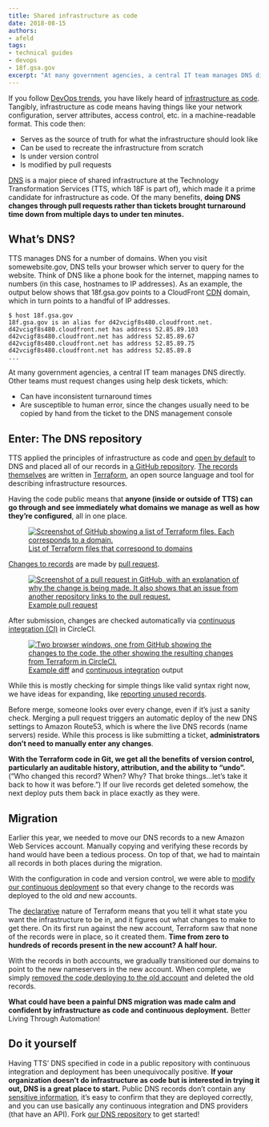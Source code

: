 ```yaml
---
title: Shared infrastructure as code
date: 2018-08-15
authors:
- afeld
tags:
- technical guides
- devops
- 18f.gsa.gov
excerpt: "At many government agencies, a central IT team manages DNS directly. Other teams must request changes using help desk tickets, which can have inconsistent turnaround times, and are susceptible to human error. Having DNS records as code and doing changes through pull requests brought turnaround time down from multiple days to under ten minutes."
---
```


If you follow [DevOps
trends](https://modularcontracting.18f.gov/devops/), you have likely
heard of [infrastructure as
code](https://docs.microsoft.com/en-us/azure/devops/what-is-infrastructure-as-code). Tangibly, infrastructure as code means having things like your network configuration, server attributes, access control, etc. in a machine-readable format. This code then:

- Serves as the source of truth for what the infrastructure should look like
- Can be used to recreate the infrastructure from scratch
- Is under version control
- Is modified by pull requests

[DNS](https://simple.wikipedia.org/wiki/Domain_Name_System) is a major
piece of shared infrastructure at the Technology Transformation Services
(TTS, which 18F is part of), which made it a prime candidate for
infrastructure as code. Of the many benefits, **doing DNS changes
through pull requests rather than tickets brought turnaround time down from multiple days to under ten minutes.**

## What’s DNS?

TTS manages DNS for a number of domains. When you visit somewebsite.gov,
DNS tells your browser which server to query for the website. Think of
DNS like a phone book for the internet, mapping names to numbers (in
this case, hostnames to IP addresses). As an example, the
output below shows that 18f.gsa.gov points to a CloudFront [CDN](https://en.wikipedia.org/wiki/Content_delivery_network) domain, which
in turn points to a handful of IP addresses.

```
$ host 18f.gsa.gov
18f.gsa.gov is an alias for d42vcigf8s480.cloudfront.net.
d42vcigf8s480.cloudfront.net has address 52.85.89.103
d42vcigf8s480.cloudfront.net has address 52.85.89.67
d42vcigf8s480.cloudfront.net has address 52.85.89.75
d42vcigf8s480.cloudfront.net has address 52.85.89.8
...
```

At many government agencies, a central IT team manages DNS directly.
Other teams must request changes using help desk tickets, which:

- Can have inconsistent turnaround times
- Are susceptible to human error, since the changes usually need to be copied by hand from the ticket to the DNS management console

## Enter: The DNS repository

TTS applied the principles of infrastructure as code and [open by
default](https://18f.gsa.gov/open-source-policy/) to DNS and placed all
of our records in [a GitHub repository](https://github.com/18F/dns).
[The records
themselves](https://github.com/18F/dns/tree/master/terraform) are
written in [Terraform](https://www.terraform.io/), an open source
language and tool for describing infrastructure resources.

Having the code public means that **anyone (inside or outside of TTS)
can go through and see immediately what domains we manage as well as how
they’re configured**, all in one place.

<figure>
  <a href="{{site.baseurl}}/assets/blog/dns-post/github-terraform-files.png">
    <img src="{{site.baseurl}}/assets/blog/dns-post/github-terraform-files.png" alt="Screenshot of GitHub showing a list of Terraform files. Each corresponds to a domain."/>
  </a>
  <figcaption><a href="https://github.com/18F/dns/tree/master/terraform">List of Terraform files that correspond to domains</a></figcaption>
</figure>

[Changes to records](https://github.com/18F/dns#making-changes) are
made by [pull
request](https://github.com/18F/dns/pulls?utf8=%E2%9C%93&q=is%3Apr).

<figure>
  <a href="{{site.baseurl}}/assets/blog/dns-post/github-pull-request.png">
    <img src="{{site.baseurl}}/assets/blog/dns-post/github-pull-request.png" alt="Screenshot of a pull request in GitHub, with an explanation of why the change is being made. It also shows that an issue from another repository links to the pull request."/>
  </a>
  <figcaption><a href="https://github.com/18F/dns/pull/273">Example pull request</a></figcaption>
</figure>

After submission, changes are checked automatically via [continuous
integration
(CI)](https://docs.microsoft.com/en-us/azure/devops/what-is-continuous-integration) in CircleCI.

<figure>
  <a href="{{site.baseurl}}/assets/blog/dns-post/changes-to-code.png">
    <img src="{{site.baseurl}}/assets/blog/dns-post/changes-to-code.png" alt="Two browser windows, one from GitHub showing the changes to the code, the other showing the resulting changes from Terraform in CircleCI."/>
  </a>
  <figcaption><a href="https://github.com/18F/dns/pull/267/files">Example diff</a> and <a href="https://circleci.com/gh/18F/dns/483">continuous integration</a> output</figcaption>
</figure>

While this is mostly checking for simple things like valid syntax right now, we have ideas for expanding, like [reporting unused
records](https://github.com/18F/dns/issues/176).

Before merge, someone looks over every change, even if it’s just a
sanity check. Merging a pull request triggers an automatic deploy of the new DNS settings to Amazon Route53, which is where the live DNS records (name servers) reside. While this process is like submitting a ticket, **administrators don’t need to manually enter any changes**.

**With the Terraform code in Git, we get all the benefits of version
control, particularly an auditable history, attribution, and the ability to “undo”.** (“Who changed this record? When? Why? That broke
things...let’s take it back to how it was before.”) If our live records get deleted somehow, the next deploy puts them back in place exactly as they were.

## Migration

Earlier this year, we needed to move our DNS records to a new Amazon Web Services account. Manually copying and verifying these records by hand would have been a tedious process. On top of that, we had to maintain all records in both places during the migration.

With the configuration in code and version control, we were able to
[modify our continuous
deployment](https://github.com/18F/dns/pull/178) so that every change
to the records was deployed to the old _and_ new accounts.

The
[declarative](https://tylermcginnis.com/imperative-vs-declarative-programming/)
nature of Terraform means that you tell it what state you want the
infrastructure to be in, and it figures out what changes to make to get there. On its first run against the new account, Terraform saw that none of the records were in place, so it created them. **Time from zero to hundreds of records present in the new account? A half hour.**

With the records in both accounts, we gradually transitioned our domains to point to the new nameservers in the new account. When complete, we simply [removed the code deploying to the old
account](https://github.com/18F/dns/pull/214) and deleted the old
records.

**What could have been a painful DNS migration was made calm and
confident by infrastructure as code and continuous deployment.** Better Living Through Automation!

## Do it yourself

Having TTS’ DNS specified in code in a public repository with continuous integration and deployment has been unequivocally positive. **If your organization doesn’t do infrastructure as code but is interested in trying it out, DNS is a great place to start.** Public DNS records don’t contain any [sensitive
information](https://handbook.18f.gov/sensitive-information/), it’s
easy to confirm that they are deployed correctly, and you can use
basically any continuous integration and DNS providers (that have an
API). Fork [our DNS repository](https://github.com/18F/dns) to get
started!
